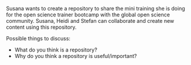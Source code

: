 
Susana wants to create a repository to share the mini training she is doing for the open science trainer bootcamp with the global open science community. Susana, Heidi and Stefan can collaborate and create new content using this repository.

Possible things to discuss:

- What do you think is a repository?
- Why do you think a repository is useful/important?

